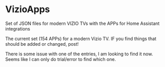 # VizioApps
Set of JSON files for modern VIZIO TVs with the APPs for Home Assistant integrations

The current set (154 APPs) for a modern Vizio TV. IF you find things that should be added or changed, post!

There is some issue with one of the entries, I am looking to find it now. Seems like I can only do trial/error to find which one.
